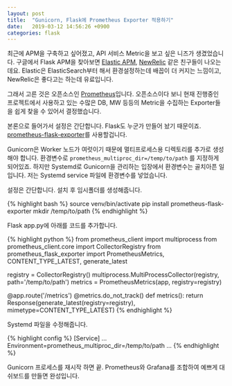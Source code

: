 ```yaml
---
layout: post
title:  "Gunicorn, Flask에 Prometheus Exporter 적용하기"
date:   2019-03-12 14:56:26 +0900
categories: flask
---
```

최근에 APM을 구축하고 싶어졌고, API 서비스 Metric을 보고 싶은 니즈가 생겼었습니다. 구글에서 Flask APM을 찾아보면 [Elastic APM][elastic-apm], [NewRelic][new-relic] 같은 친구들이 나오는데요. Elastic은 ElasticSearch부터 해서 환경설정하는데 배꼽이 더 커지는 느낌이고, NewRelic은 좋다고는 하는데 유료입니다.

그래서 고른 것은 오픈소스인 [Prometheus][prometheus]입니다. 오픈소스이다 보니 현재 진행중인 프로젝트에서 사용하고 있는 수많은 DB, MW 등등의 Metric을 수집하는 Exporter들을 쉽게 찾을 수 있어서 결정했습니다.

본론으로 들어가서 설정은 간단합니다. Flask도 누군가 만들어 놨기 때문이죠. [prometheus-flask-exporter][prometheus-flask-exporter]를 사용할겁니다.

Gunicorn은 Worker 노드가 여럿이기 때문에 멀티프로세스용 디렉토리를 추가로 생성해야 합니다.
환경변수로 `prometheus_multiproc_dir=/temp/to/path` 를 지정하게 되어있죠. 하지만 Systemd로 Gunicorn을 관리하는 입장에서 환경변수는 골치아픈 일입니다. 저는 Systemd service 파일에 환경변수를 넣었습니다.

설정은 간단합니다. 설치 후 임시폴더를 생성해줍니다.

{% highlight bash %}
source venv/bin/activate
pip install prometheus-flask-exporter
mkdir /temp/to/path
{% endhighlight %}

Flask app.py에 아래를 코드를 추가합니다.

{% highlight python %}
from prometheus_client import multiprocess
from prometheus_client.core import CollectorRegistry
from prometheus_flask_exporter import PrometheusMetrics, CONTENT_TYPE_LATEST, generate_latest

registry = CollectorRegistry()
multiprocess.MultiProcessCollector(registry, path='/temp/to/path')
metrics = PrometheusMetrics(app, registry=registry)


@app.route('/metrics')
@metrics.do_not_track()
def metrics():
    return Response(generate_latest(registry=registry), mimetype=CONTENT_TYPE_LATEST)
{% endhighlight %}


Systemd 파일을 수정해줍니다.

{% highlight config %}
[Service]
...
Environment=prometheus_multiproc_dir=/temp/to/path
...
{% endhighlight %}

Gunicorn 프로세스를 재시작 하면 끝.
Prometheus와 Grafana를 조합하여 예쁘게 대쉬보드를 만들면 완성입니다.


[elastic-apm]: https://www.elastic.co/guide/en/apm/agent/python/current/flask-support.html
[new-relic]: https://newrelic.com/products/application-monitoring
[prometheus]: https://prometheus.io/
[prometheus-flask-exporter]: https://github.com/rycus86/prometheus_flask_exporter
